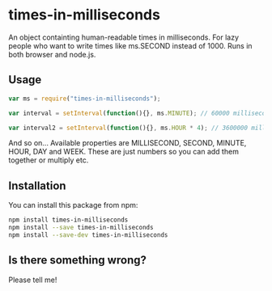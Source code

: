 # times-in-milliseconds

An object containting human-readable times in milliseconds. For lazy people who want to write times like ms.SECOND instead of 1000. Runs in both browser and node.js.

## Usage

```javascript
var ms = require("times-in-milliseconds");

var interval = setInterval(function(){}, ms.MINUTE); // 60000 milliseconds, runs once per minute

var interval2 = setInterval(function(){}, ms.HOUR * 4); // 3600000 milliseconds * 4, runs once per 4 hours
```

And so on...
Available properties are MILLISECOND, SECOND, MINUTE, HOUR, DAY and WEEK. These are just numbers so you can add them together or multiply etc.

## Installation

You can install this package from npm:
```bash
npm install times-in-milliseconds
npm install --save times-in-milliseconds
npm install --save-dev times-in-milliseconds
```

## Is there something wrong?

Please tell me!
